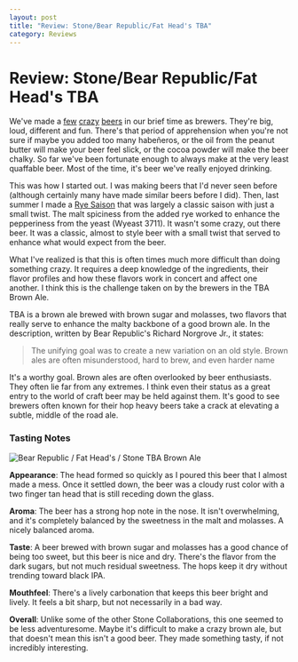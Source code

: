 ```yaml
---
layout: post
title: "Review: Stone/Bear Republic/Fat Head's TBA"
category: Reviews
---
```


Review: Stone/Bear Republic/Fat Head's TBA
==========================================

We've made a [few](http://www.yeastboundanddown.com/2010/08/chili-pepper-beer-recipe/ "Chili Pepper Beer Recipe") [crazy](http://www.yeastboundanddown.com/2009/06/peanut-butter-porter-recipe/ "Peanut Butter Porter Recipe") [beers](http://www.yeastboundanddown.com/2010/10/recipe-s%e2%80%99more-stout/ "Recipe: S’More Stout") in our brief time as brewers. They're big, loud, different and fun. There's that period of apprehension when you're not sure if maybe you added too many habeñeros, or the oil from the peanut butter will make your beer feel slick, or the cocoa powder will make the beer chalky. So far we've been fortunate enough to always make at the very least quaffable beer. Most of the time, it's beer we've really enjoyed drinking.

This was how I started out. I was making beers that I'd never seen before (although certainly many have made similar beers before I did). Then, last summer I made a [Rye Saison](http://www.yeastboundanddown.com/2012/07/recipe-rye-saison/ "Recipe: Rye Saison") that was largely a classic saison with just a small twist. The malt spiciness from the added rye worked to enhance the pepperiness from the yeast (Wyeast 3711). It wasn't some crazy, out there beer. It was a classic, almost to style beer with a small twist that served to enhance what would expect from the beer.

What I've realized is that this is often times much more difficult than doing something crazy. It requires a deep knowledge of the ingredients, their flavor profiles and how these flavors work in concert and affect one another. I think this is the challenge taken on by the brewers in the TBA Brown Ale.

TBA is a brown ale brewed with brown sugar and molasses, two flavors that really serve to enhance the malty backbone of a good brown ale. In the description, written by Bear Republic's Richard Norgrove Jr., it states:

> The unifying goal was to create a new variation on an old style. Brown ales are often misunderstood, hard to brew, and even harder name

It's a worthy goal. Brown ales are often overlooked by beer enthusiasts. They often lie far from any extremes. I think even their status as a great entry to the world of craft beer may be held against them. It's good to see brewers often known for their hop heavy beers take a crack at elevating a subtle, middle of the road ale.

### Tasting Notes

![Bear Republic / Fat Head's / Stone TBA Brown Ale](http://www.yeastboundanddown.com/wp-content/uploads/2012/07/tumblr_m7aeonwyNM1rzr3i9o1_500.jpeg "Bear Republic / Fat Head's / Stone TBA Brown Ale")

**Appearance**: The head formed so quickly as I poured this beer that I almost made a mess. Once it settled down, the beer was a cloudy rust color with a two finger tan head that is still receding down the glass.

**Aroma**: The beer has a strong hop note in the nose. It isn't overwhelming, and it's completely balanced by the sweetness in the malt and molasses. A nicely balanced aroma.

**Taste**: A beer brewed with brown sugar and molasses has a good chance of being too sweet, but this beer is nice and dry. There's the flavor from the dark sugars, but not much residual sweetness. The hops keep it dry without trending toward black IPA.

**Mouthfeel**: There's a lively carbonation that keeps this beer bright and lively. It feels a bit sharp, but not necessarily in a bad way.

**Overall**: Unlike some of the other Stone Collaborations, this one seemed to be less adventuresome. Maybe it's difficult to make a crazy brown ale, but that doesn't mean this isn't a good beer. They made something tasty, if not incredibly interesting.